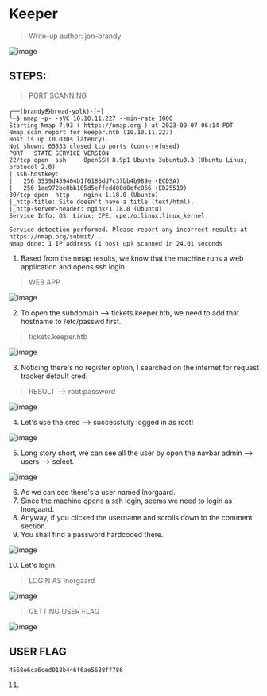 # Keeper
> Write-up author: jon-brandy

![image](https://github.com/jon-brandy/hackthebox/assets/70703371/2ee9d4d2-b21e-4238-88c9-b487c0a65923)


## STEPS:
> PORT SCANNING

```
┌──(brandy㉿bread-yolk)-[~]
└─$ nmap -p- -sVC 10.10.11.227 --min-rate 1000
Starting Nmap 7.93 ( https://nmap.org ) at 2023-09-07 06:14 PDT
Nmap scan report for keeper.htb (10.10.11.227)
Host is up (0.030s latency).
Not shown: 65533 closed tcp ports (conn-refused)
PORT   STATE SERVICE VERSION
22/tcp open  ssh     OpenSSH 8.9p1 Ubuntu 3ubuntu0.3 (Ubuntu Linux; protocol 2.0)
| ssh-hostkey: 
|   256 3539d439404b1f6186dd7c37bb4b989e (ECDSA)
|_  256 1ae972be8bb105d5effedd80d8efc066 (ED25519)
80/tcp open  http    nginx 1.18.0 (Ubuntu)
|_http-title: Site doesn't have a title (text/html).
|_http-server-header: nginx/1.18.0 (Ubuntu)
Service Info: OS: Linux; CPE: cpe:/o:linux:linux_kernel

Service detection performed. Please report any incorrect results at https://nmap.org/submit/ .
Nmap done: 1 IP address (1 host up) scanned in 24.01 seconds
```

1. Based from the nmap results, we know that the machine runs a web application and opens ssh login.

> WEB APP

![image](https://github.com/jon-brandy/hackthebox/assets/70703371/e8f6e209-5fbb-4a76-bcfc-58913a0aa156)


2. To open the subdomain --> tickets.keeper.htb, we need to add that hostname to /etc/passwd first.

> tickets.keeper.htb

![image](https://github.com/jon-brandy/hackthebox/assets/70703371/faa6354d-d019-40a9-a75e-d99b94e4977c)


3. Noticing there's no register option, I searched on the internet for request tracker default cred.

> RESULT --> root:password

![image](https://github.com/jon-brandy/hackthebox/assets/70703371/cc541995-9be8-47f0-b8c6-1f7d49061711)


4. Let's use the cred --> successfully logged in as root!

![image](https://github.com/jon-brandy/hackthebox/assets/70703371/252ba974-aff4-41df-b6c7-d8d0775146a1)



5. Long story short, we can see all the user by open the navbar admin --> users --> select.

![image](https://github.com/jon-brandy/hackthebox/assets/70703371/09756ecf-647d-46db-b8a2-8e74deb768da)


6. As we can see there's a user named lnorgaard.
7. Since the machine opens a ssh login, seems we need to login as lnorgaard.
8. Anyway, if you clicked the username and scrolls down to the comment section.
9. You shall find a password hardcoded there.

![image](https://github.com/jon-brandy/hackthebox/assets/70703371/b08497c0-367c-4d97-a742-8f4d8fcf7e27)


10. Let's login.

> LOGIN AS lnorgaard

![image](https://github.com/jon-brandy/hackthebox/assets/70703371/f844ad58-c4a9-4869-b7ff-7b6f3147b8e1)


> GETTING USER FLAG

![image](https://github.com/jon-brandy/hackthebox/assets/70703371/b82fefbf-d5de-4c7f-8391-d66cca9993f6)


## USER FLAG

```
4568e6ca6ced018b446f6ae5688ff786
```

11. 




